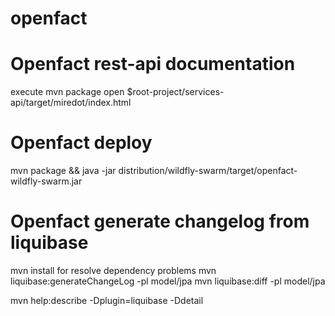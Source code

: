 # openfact

# Openfact rest-api documentation

execute mvn package
open $root-project/services-api/target/miredot/index.html

# Openfact deploy

mvn package && java -jar distribution/wildfly-swarm/target/openfact-wildfly-swarm.jar

# Openfact generate changelog from liquibase
mvn install for resolve dependency problems
mvn liquibase:generateChangeLog -pl model/jpa
mvn liquibase:diff -pl model/jpa

mvn help:describe -Dplugin=liquibase -Ddetail